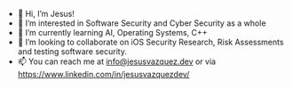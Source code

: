 - 👋 Hi, I’m Jesus!
- 👀 I’m interested in Software Security and Cyber Security as a whole
- 🌱 I’m currently learning AI, Operating Systems, C++
- 💞️ I’m looking to collaborate on iOS Security Research, Risk Assessments and testing software security.
- 📫 You can reach me at info@jesusvazquez.dev or via https://www.linkedin.com/in/jesusvazquezdev/

<!---
JVazquezDev/JVazquezDev is a ✨ special ✨ repository because its `README.md` (this file) appears on your GitHub profile.
You can click the Preview link to take a look at your changes.
--->
